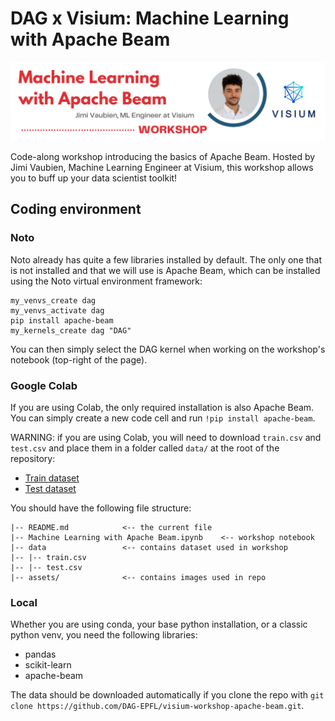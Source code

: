# DAG x Visium: Machine Learning with Apache Beam

![banner](assets/banner.png)

Code-along workshop introducing the basics of Apache Beam. Hosted by Jimi Vaubien, Machine Learning Engineer at Visium, this workshop allows you to buff up your data scientist toolkit!


## Coding environment

### Noto

Noto already has quite a few libraries installed by default. The only one that is not installed and that we will use is Apache Beam, which can be installed using the Noto virtual environment framework:

```
my_venvs_create dag
my_venvs_activate dag
pip install apache-beam
my_kernels_create dag "DAG"
```

You can then simply select the DAG kernel when working on the workshop's notebook (top-right of the page).

### Google Colab

If you are using Colab, the only required installation is also Apache Beam. You can simply create a new code cell and run `!pip install apache-beam`.

WARNING: if you are using Colab, you will need to download `train.csv` and `test.csv` and place them in a folder called `data/` at the root of the repository:

* [Train dataset](https://drive.google.com/file/d/1rsrAu4F13UCHsKpWjxRIh0ObsjWSMVSE/view?usp=sharing)
* [Test dataset](https://drive.google.com/file/d/1yjX4e2U2auLQn01HYUgBKEJT8q3g15BJ/view?usp=sharing)

You should have the following file structure:

```
|-- README.md            <-- the current file
|-- Machine Learning with Apache Beam.ipynb    <-- workshop notebook
|-- data                 <-- contains dataset used in workshop
|-- |-- train.csv
|-- |-- test.csv
|-- assets/              <-- contains images used in repo

```

### Local

Whether you are using conda, your base python installation, or a classic python venv, you need the following libraries:

* pandas
* scikit-learn
* apache-beam

The data should be downloaded automatically if you clone the repo with `git clone https://github.com/DAG-EPFL/visium-workshop-apache-beam.git`.
